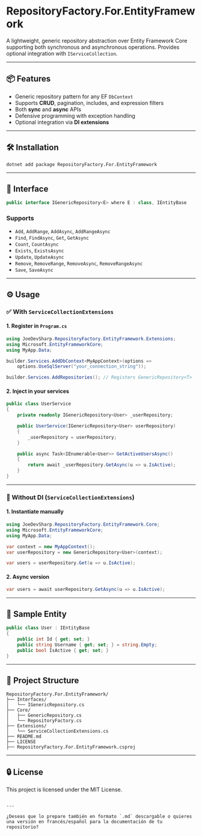 # RepositoryFactory.For.EntityFramework

A lightweight, generic repository abstraction over Entity Framework Core supporting both synchronous and asynchronous operations. Provides optional integration with `IServiceCollection`.

---

## 📦 Features

- Generic repository pattern for any EF `DbContext`
- Supports **CRUD**, pagination, includes, and expression filters
- Both **sync** and **async** APIs
- Defensive programming with exception handling
- Optional integration via **DI extensions**

---

## 🛠 Installation

```bash
dotnet add package RepositoryFactory.For.EntityFramework
````

---

## 🔧 Interface

```csharp
public interface IGenericRepository<E> where E : class, IEntityBase
```

### Supports

* `Add`, `AddRange`, `AddAsync`, `AddRangeAsync`
* `Find`, `FindAsync`, `Get`, `GetAsync`
* `Count`, `CountAsync`
* `Exists`, `ExistsAsync`
* `Update`, `UpdateAsync`
* `Remove`, `RemoveRange`, `RemoveAsync`, `RemoveRangeAsync`
* `Save`, `SaveAsync`

---

## ⚙️ Usage

### ✅ With `ServiceCollectionExtensions`

#### 1. Register in `Program.cs`

```csharp
using JoeDevSharp.RepositoryFactory.EntityFramework.Extensions;
using Microsoft.EntityFrameworkCore;
using MyApp.Data;

builder.Services.AddDbContext<MyAppContext>(options =>
    options.UseSqlServer("your_connection_string"));

builder.Services.AddRepositories(); // Registers GenericRepository<T>
```

#### 2. Inject in your services

```csharp
public class UserService
{
    private readonly IGenericRepository<User> _userRepository;

    public UserService(IGenericRepository<User> userRepository)
    {
        _userRepository = userRepository;
    }

    public async Task<IEnumerable<User>> GetActiveUsersAsync()
    {
        return await _userRepository.GetAsync(u => u.IsActive);
    }
}
```

---

### 🧩 Without DI (`ServiceCollectionExtensions`)

#### 1. Instantiate manually

```csharp
using JoeDevSharp.RepositoryFactory.EntityFramework.Core;
using Microsoft.EntityFrameworkCore;
using MyApp.Data;

var context = new MyAppContext();
var userRepository = new GenericRepository<User>(context);

var users = userRepository.Get(u => u.IsActive);
```

#### 2. Async version

```csharp
var users = await userRepository.GetAsync(u => u.IsActive);
```

---

## 🧪 Sample Entity

```csharp
public class User : IEntityBase
{
    public int Id { get; set; }
    public string Username { get; set; } = string.Empty;
    public bool IsActive { get; set; }
}
```

---

## 📁 Project Structure

```
RepositoryFactory.For.EntityFramework/
├── Interfaces/
│   └── IGenericRepository.cs
├── Core/
│   ├── GenericRepository.cs
│   └── RepositoryFactory.cs
├── Extensions/
│   └── ServiceCollectionExtensions.cs
├── README.md
├── LICENSE
├── RepositoryFactory.For.EntityFramework.csproj
```

---

## 🔒 License

This project is licensed under the MIT License.

```

---

¿Deseas que lo prepare también en formato `.md` descargable o quieres una versión en francés/español para la documentación de tu repositorio?
```
